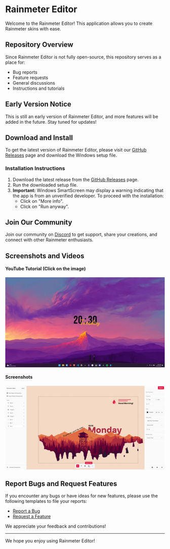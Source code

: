 # Rainmeter Editor

Welcome to the Rainmeter Editor! This application allows you to create Rainmeter skins with ease.

## Repository Overview

Since Rainmeter Editor is not fully open-source, this repository serves as a place for:
- Bug reports
- Feature requests
- General discussions
- Instructions and tutorials

## Early Version Notice

This is still an early version of Rainmeter Editor, and more features will be added in the future. Stay tuned for updates!

## Download and Install

To get the latest version of Rainmeter Editor, please visit our [GitHub Releases](https://github.com/kethakav/rainmeter-editor-releases/releases) page and download the Windows setup file.

### Installation Instructions

1. Download the latest release from the [GitHub Releases](https://github.com/kethakav/rainmeter-editor-releases/releases) page.
2. Run the downloaded setup file.
3. **Important:** Windows SmartScreen may display a warning indicating that the app is from an unverified developer. To proceed with the installation:
   - Click on "More info".
   - Click on "Run anyway".

## Join Our Community

Join our community on [Discord](https://discord.gg/tzY82KkS4H) to get support, share your creations, and connect with other Rainmeter enthusiasts.

## Screenshots and Videos

#### YouTube Tutorial (Click on the image)
[![Video 2](media/images/explorer_QlFPmVzH8R.png)](https://youtu.be/FxBZCdO-a5o)  
#### Screenshots
![Screenshot 1](media/images/ss-rm-editor.png)

## Report Bugs and Request Features

If you encounter any bugs or have ideas for new features, please use the following templates to file your reports:
- [Report a Bug](https://github.com/kethakav/rainmeter-editor/issues/new?template=bug_report.yml)
- [Request a Feature](https://github.com/kethakav/rainmeter-editor/issues/new?template=feature_request.yml)

We appreciate your feedback and contributions!

---

We hope you enjoy using Rainmeter Editor!
